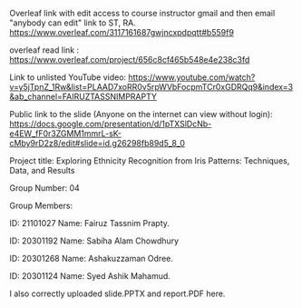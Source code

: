 Overleaf link with edit access to course instructor gmail and then email "anybody can edit" link to ST, RA.
https://www.overleaf.com/3117161687gwjncxpdpqtt#b559f9



overleaf read link : https://www.overleaf.com/project/656c8cf465b548e4e238c3fd

Link to unlisted YouTube video: https://www.youtube.com/watch?v=y5jTpnZ_1Rw&list=PLAAD7xoRR0v5rpWVbFocpmTCr0xGDRQq9&index=3&ab_channel=FAIRUZTASSNIMPRAPTY


Public link to the slide (Anyone on the internet can view without login):
https://docs.google.com/presentation/d/1pTXSlDcNb-e4EW_fF0r3ZGMM1mmrL-sK-cMby9rD2z8/edit#slide=id.g26298fb89d5_8_0

Project title:
Exploring Ethnicity Recognition from Iris Patterns: Techniques, Data, and Results









Group Number: 04



Group Members:


ID: 21101027  Name: Fairuz Tassnim Prapty.


ID: 20301192  Name: Sabiha Alam Chowdhury


ID: 20301268  Name: Ashakuzzaman Odree.


ID: 20301124  Name: Syed Ashik Mahamud.



I also correctly uploaded slide.PPTX and report.PDF here.

















